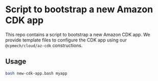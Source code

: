 # Script to bootstrap a new Amazon CDK app

This repo contains a script to bootstrap a new Amazon CDK app. We provide template files to configure the CDK app using our `@cpmech/cloud/az-cdk` constructions.

## Usage

```bash
bash new-cdk-app.bash myapp
```
